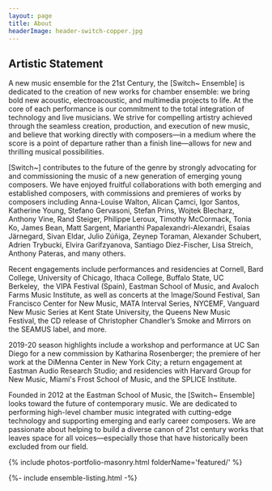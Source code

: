 ```yaml
---
layout: page
title: About
headerImage: header-switch-copper.jpg
---
```


## Artistic Statement

A new music ensemble for the 21st Century, the [Switch~ Ensemble] is dedicated to the creation of new works for chamber ensemble: we bring bold new acoustic, electroacoustic, and multimedia projects to life. At the core of each performance is our commitment to the total integration of technology and live musicians. We strive for compelling artistry achieved through the seamless creation, production, and execution of new music, and believe that working directly with composers—in a medium where the score is a point of departure rather than a finish line—allows for new and thrilling musical possibilities.

[Switch~] contributes to the future of the genre by strongly advocating for and commissioning the music of a new generation of emerging young composers. We have enjoyed fruitful collaborations with both emerging and established composers, with commissions and premieres of works by composers including Anna-Louise Walton, Alican Çamci, Igor Santos, Katherine Young, Stefano Gervasoni, Stefan Prins, Wojtek Blecharz, Anthony Vine, Rand Steiger, Philippe Leroux, Timothy McCormack, Tonia Ko, James Bean, Matt Sargent, Marianthi Papalexandri-Alexandri, Esaias Järnegard, Sivan Eldar, Julio Zúñiga, Zeynep Toraman, Alexander Schubert, Adrien Trybucki, Elvira Garifzyanova, Santiago Diez-Fischer, Lisa Streich, Anthony Pateras, and many others.

Recent engagements include performances and residencies at Cornell, Bard College, University of Chicago, Ithaca College, Buffalo State, UC Berkeley,  the VIPA Festival (Spain), Eastman School of Music, and Avaloch Farms Music Institute, as well as concerts at the Image/Sound Festival, San Francisco Center for New Music, MATA Interval Series, NYCEMF, Vanguard New Music Series at Kent State University, the Queens New Music Festival, the CD release of Christopher Chandler’s Smoke and Mirrors on the SEAMUS label, and more.

2019-20 season highlights include a workshop and performance at UC San Diego for a new commission by Katharina Rosenberger; the premiere of her work at the DiMenna Center in New York City; a return engagement at Eastman Audio Research Studio; and residencies with Harvard Group for New Music, Miami's Frost School of Music, and the SPLICE Institute.

Founded in 2012 at the Eastman School of Music, the [Switch~ Ensemble] looks toward the future of contemporary music. We are dedicated to performing high-level chamber music integrated with cutting-edge technology and supporting emerging and early career composers. We are passionate about helping to build a diverse canon of 21st century works that leaves space for all voices—especially those that have historically been excluded from our field.

{% include photos-portfolio-masonry.html folderName='featured/' %}

{%- include ensemble-listing.html -%}
